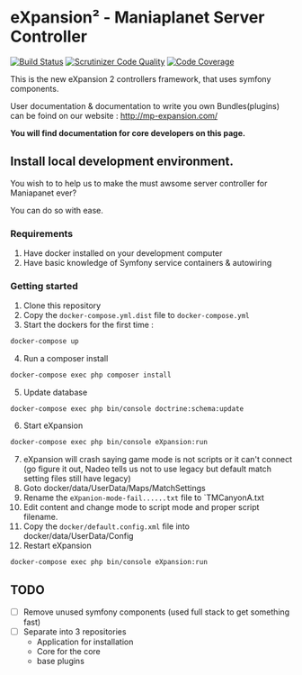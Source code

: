 # eXpansion² - Maniaplanet Server Controller

[![Build Status](https://travis-ci.org/eXpansionPluginPack/eXpansion2.svg?branch=master)](https://travis-ci.org/eXpansionPluginPack/eXpansion2)
[![Scrutinizer Code Quality](https://scrutinizer-ci.com/g/eXpansionPluginPack/eXpansion2/badges/quality-score.png?b=master)](https://scrutinizer-ci.com/g/eXpansionPluginPack/eXpansion2/?branch=master)
[![Code Coverage](https://scrutinizer-ci.com/g/eXpansionPluginPack/eXpansion2/badges/coverage.png?b=master)](https://scrutinizer-ci.com/g/eXpansionPluginPack/eXpansion2/?branch=master)

This is the new eXpansion 2 controllers framework, that uses symfony components.

User documentation & documentation to write you own Bundles(plugins) can be foind on our website :  http://mp-expansion.com/

**You will find documentation for core developers on this page.**

## Install local development environment. 

You wish to to help us to make the must awsome server controller for Maniapanet ever? 

You can do so with ease.

### Requirements

1. Have docker installed on your development computer
2. Have basic knowledge of Symfony service containers & autowiring

### Getting started

1. Clone this repository 
2. Copy the `docker-compose.yml.dist` file to `docker-compose.yml`
3. Start the dockers for the first time : 
```bash
docker-compose up
```
4. Run a composer install
```bash
docker-compose exec php composer install
```
5. Update database
```
docker-compose exec php bin/console doctrine:schema:update
```
6. Start eXpansion 
```bash
docker-compose exec php bin/console eXpansion:run
```
7. eXpansion will crash saying game mode is not scripts or it can't connect
(go figure it out, Nadeo tells us not to use legacy but default match setting files still have legacy)
8. Goto docker/data/UserData/Maps/MatchSettings
9. Rename the `eXpanion-mode-fail......txt` file to `TMCanyonA.txt
10. Edit content and change mode to script mode and proper script filename.
11. Copy the `docker/default.config.xml` file into docker/data/UserData/Config
11. Restart eXpansion
```bash
docker-compose exec php bin/console eXpansion:run
```


## TODO

- [ ] Remove unused symfony components (used full stack to get something fast)
- [ ] Separate into 3 repositories
    - Application for installation 
    - Core for the core
    - base plugins

